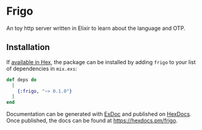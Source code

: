 # Frigo

An toy http server written in Elixir to learn about the language and OTP.

## Installation

If [available in Hex](https://hex.pm/docs/publish), the package can be installed
by adding `frigo` to your list of dependencies in `mix.exs`:

```elixir
def deps do
  [
    {:frigo, "~> 0.1.0"}
  ]
end
```

Documentation can be generated with [ExDoc](https://github.com/elixir-lang/ex_doc)
and published on [HexDocs](https://hexdocs.pm). Once published, the docs can
be found at <https://hexdocs.pm/frigo>.

